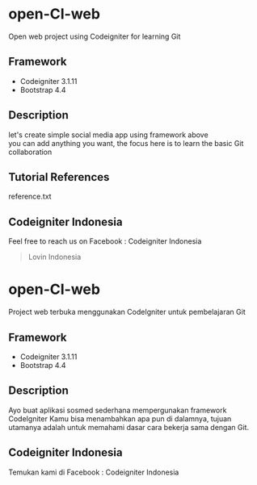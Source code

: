 # open-CI-web
Open web project using Codeigniter for learning Git

## Framework
* Codeigniter 3.1.11
* Bootstrap 4.4

## Description
let's create simple social media app using framework above\
you can add anything you want, the focus here is to learn the basic Git collaboration

## Tutorial References
reference.txt

## Codeigniter Indonesia
Feel free to reach us on Facebook : Codeigniter Indonesia

> Lovin Indonesia

# open-CI-web
Project web terbuka menggunakan CodeIgniter untuk pembelajaran Git

## Framework
* Codeigniter 3.1.11
* Bootstrap 4.4

## Description
Ayo buat aplikasi sosmed sederhana mempergunakan framework CodeIgniter
Kamu bisa menambahkan apa pun di dalamnya, tujuan utamanya adalah untuk memahami dasar cara bekerja sama dengan Git.

## Codeigniter Indonesia
Temukan kami di Facebook : Codeigniter Indonesia

